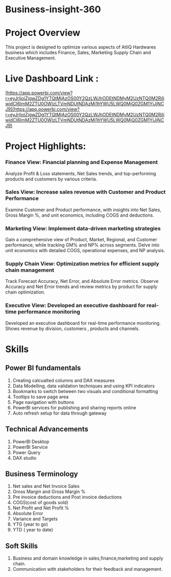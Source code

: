 # Business-insight-360

# Project Overview

This project is designed to optimize various aspects of AtliQ Hardwares business which includes Finance, Sales, Marketing Supply Chain and Executive Management.

# Live Dashboard Link :
[https://app.powerbi.com/view?r=eyJrIjoiZjgwZDg1YTQtMjAzOS00Y2QzLWJhODEtNDMyM2UzNTQ0M2RiIiwidCI6ImM2ZTU0OWIzLTVmNDUtNDAzMi1hYWU5LWQ0MjQ0ZGM1YjJjNCJ9](https://app.powerbi.com/view?r=eyJrIjoiZjgwZDg1YTQtMjAzOS00Y2QzLWJhODEtNDMyM2UzNTQ0M2RiIiwidCI6ImM2ZTU0OWIzLTVmNDUtNDAzMi1hYWU5LWQ0MjQ0ZGM1YjJjNCJ9)

# Project Highlights: 
 ### Finance View: Financial planning and Expense Management
Analyze Profit & Loss statements, Net Sales trends, and top-performing products and customers by various criteria.
### Sales View: Increase sales revenue with Customer and Product Performance
 Examine Customer and Product performance, with insights into Net Sales, Gross Margin %, and unit economics, including COGS and deductions.
### Marketing View: Implement data-driven marketing strategies
Gain a comprehensive view of Product, Market, Regional, and Customer performance, while tracking GM% and NP% across segments. Delve into unit economics with detailed COGS, operational expenses, and NP analysis.
### Supply Chain View: Optimization metrics for efficient supply chain management
Track Forecast Accuracy, Net Error, and Absolute Error metrics. Observe Accuracy and Net Error trends and review metrics by product for supply chain optimization.
### Executive View: Developed an executive dashboard for real-time performance monitoring
Developed an executive dashboard for real-time performance monitoring. Shows revenue by division, customers , products and channels.

# Skills

## Power BI fundamentals
1. Creating calcualted columns and DAX measures
2. Data Modelling, data validation techniques and using KPI indicators
3. Bookmarks to switch between two visuals and conditional formatting
4. Tooltips to save page area
5. Page navigation with buttons
6. PowerBI services for publishing and sharing reports online
7. Auto refresh setup for data through gateway

## Technical Advancements
1. PowerBI Desktop
2. PowerBI Service
3. Power Query
4. DAX studio

## Business Terminology
1. Net sales and Net Invoice Sales
2. Gross Margin and Gross Margin %
3. Pre invoice deductions and Post invoice deductions
4. COGS(cost of goods sold)
5. Net Profit and Net Profit %
6. Absolute Error
7. Variance and Targets
8. YTG (year to go)
9. YTD ( year to date)

## Soft Skills
1. Business and domain knowledge in sales,finance,marketing and supply chain.
2. Communication with stakeholders for their feedback and management.

